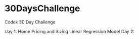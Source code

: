 # 30DaysChallenge
Codex 30 Day Challenge

Day 1: Home Pricing and Sizing Linear Regression Model
Day 2: 